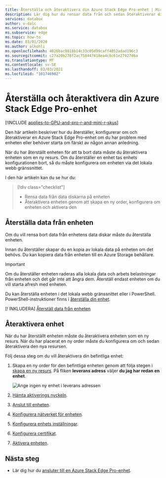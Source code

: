 ```yaml
---
title: Återställa och återaktivera din Azure Stack Edge Pro-enhet | Microsoft Docs
description: Lär dig hur du rensar data från och sedan återaktiverar din Azure Stack Edge Pro-enhet.
services: databox
author: v-dalc
ms.service: databox
ms.subservice: edge
ms.topic: how-to
ms.date: 03/01/2020
ms.author: alkohli
ms.openlocfilehash: 4026bac9818b14c33c05d99caff4052adad196c3
ms.sourcegitcommit: c27a20b278f2ac758447418ea4c8c61e27927d6a
ms.translationtype: MT
ms.contentlocale: sv-SE
ms.lasthandoff: 03/03/2021
ms.locfileid: "101746902"
---
```

# <a name="reset-and-reactivate-your-azure-stack-edge-pro-device"></a>Återställa och återaktivera din Azure Stack Edge Pro-enhet

[!INCLUDE [applies-to-GPU-and-pro-r-and-mini-r-skus](../../includes/azure-stack-edge-applies-to-gpu-pro-r-mini-r-sku.md)]

Den här artikeln beskriver hur du återställer, konfigurerar om och återaktiverar en Azure Stack Edge Pro-enhet om du har problem med enheten eller behöver starta om färskt av någon annan anledning.

När du har återställt enheten för att ta bort data måste du återaktivera enheten som en ny resurs. Om du återställer en enhet tas enhets konfigurationen bort, så du måste konfigurera om enheten via det lokala webb gränssnittet.

I den här artikeln kan du se hur du:

> [!div class="checklist"]
>
> * Rensa data från data diskarna på enheten
> * Återaktivera enheten genom att skapa en ny order, konfigurera om enheten och aktivera den

## <a name="reset-data-from-the-device"></a>Återställa data från enheten

Om du vill rensa bort data från enhetens data diskar måste du återställa enheten. 

Innan du återställer skapar du en kopia av lokala data på enheten om det behövs. Du kan kopiera data från enheten till en Azure Storage behållare.

>[!IMPORTANT]
> Om du återställer enheten raderas alla lokala data och arbets belastningar från enheten och det går inte att ångra dem. Återställ endast enheten om du vill starta afresh med enheten.

Du kan återställa enheten i det lokala webb gränssnittet eller i PowerShell. PowerShell-instruktioner finns i [återställa din enhet](./azure-stack-edge-connect-powershell-interface.md#reset-your-device).

[! INKLUDERA] [Återställ data från enheten](../../includes/azure-stack-edge-device-reset.md)

## <a name="reactivate-device"></a>Återaktivera enhet

När du har återställt enheten måste du återaktivera enheten som en ny resurs. När du har placerat en ny order måste du konfigurera om och sedan återaktivera den nya resursen.

Följ dessa steg om du vill återaktivera din befintliga enhet:

1. Skapa en ny order för den befintliga enheten genom att följa stegen i [skapa en ny resurs](azure-stack-edge-gpu-deploy-prep?tabs=azure-portal#create-a-new-resource). På fliken **leverans adress** väljer **du jag har redan en enhet**.

   ![Ange ingen ny enhet i leverans adressen](./media/azure-stack-edge-reset-reactivate-device/create-resource-with-no-new-device.png)

1. [Hämta aktiverings nyckeln](azure-stack-edge-gpu-deploy-prep?tabs=azure-portal#get-the-activation-key).

1. [Anslut till enheten](azure-stack-edge-gpu-deploy-connect.md).

1. [Konfigurera nätverket för enheten](azure-stack-edge-gpu-deploy-configure-network-compute-web-proxy.md).

1. [Konfigurera enhets inställningar](azure-stack-edge-gpu-deploy-set-up-device-update-time.md).

1. [Konfigurera certifikat](azure-stack-edge-gpu-deploy-configure-certificates.md).

1. [Aktivera enheten](databox-online/azure-stack-edge-gpu-deploy-activate.md).

## <a name="next-steps"></a>Nästa steg

- Lär dig hur du [ansluter till en Azure Stack Edge Pro-enhet](azure-stack-edge-gpu-deploy-connect.md).
